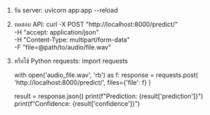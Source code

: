1. รัน server:
   uvicorn app:app --reload

2. ทดสอบ API:
   curl -X POST "http://localhost:8000/predict/" \
        -H "accept: application/json" \
        -H "Content-Type: multipart/form-data" \
        -F "file=@path/to/audio/file.wav"

3. หรือใช้ Python requests:
   import requests
   
   with open('audio_file.wav', 'rb') as f:
       response = requests.post(
           'http://localhost:8000/predict/',
           files={'file': f}
       )
   
   result = response.json()
   print(f"Prediction: {result['prediction']}")
   print(f"Confidence: {result['confidence']}")